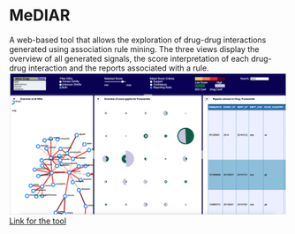 # MeDIAR
A web-based tool that allows the exploration of drug-drug interactions generated using association rule mining. The three views display the overview of all generated signals, the score interpretation of each drug-drug interaction and the reports associated with a rule.
![Alt Text](/img.png)
[Link for the tool](https://tkakar.github.io/MeDIAR/)
